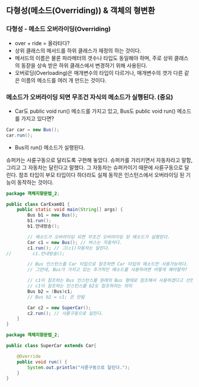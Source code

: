 ## 다형성(메소드(Overriding)) & 객체의 형변환

### 다형성 - 메소드 오버라이딩(Overriding)

- over + ride = 올라타다?
- 상위 클래스의 메서드를 하위 클래스가 재정의 하는 것이다.
- 메서드의 이름은 물론 파라메터의 갯수나 타입도 동일해야 하며, 주로 상위 클래스의 동잗을 상속 받은 하위 클래스에서 변경하기 위해 사용된다.
- 오버로딩(Overloading)은 매개변수의 타입이 다르거나, 매개변수의 갯가 다른 같은 이름의 메소드를 여러 개 만드는 것이다.

### 메소드가 오버라이딩 되면 무조건 자식의 메소드가 실행된다. (중요)

- Car도 public void run() 메소드를 가지고 있고, Bus도 public void run() 메소드를 가지고 있다면?

```java
Car car = new Bus();
car.run();
```

- Bus의 run() 메소드가 실행된다.

슈퍼카는 사륜구동으로 달리도록 구현해 놓았다. 슈퍼카를 가리키면서 자동차라고 말함, 그리고 그 자동차는 달린다고 말했다. 그 자동차는 슈퍼카이기 때문에 사륜구동으로 달린다. 참조 타입이 부모 타입이다 하더라도 실제 동작은 인스턴스에서 오버라이딩 된 기능이 동작하는 것이다.

```java
package 객체지향문법_2;

public class CarExam01 {
    public static void main(String[] args) {
        Bus b1 = new Bus();
        b1.run();
        b1.안내방송();

        // 메소드가 오버라이딩 되면 무조건 오버라이딩 된 메소드가 실행된다.
        Car c1 = new Bus(); // 버스는 자동차다.
        c1.run(); // 그(c1)자동차는 달린다.
//        c1.안내방송();

        // Bus 인스턴스를 Car 타입으로 참조하면 Car 타입의 메소드만 사용가능하다.
        // 그런데, Bus가 가지고 있는 추가적인 메소드를 사용하려면 어떻게 해야할까?

        // c1이 참조하는 Bus 인스턴스를 원래의 Bus 형태로 참조해서 사용하겠다고 선언
        // c1이 참조하는 인스턴스를 b2도 참조하라는 의미
        Bus b2 = (Bus)c1;
        // Bus b2 = c1; 은 안됨

        Car c2 = new SuperCar();
        c2.run(); // 사륜구동으로 달린다.
    }
}
```

```java
package 객체지향문법_2;

public class SuperCar extends Car{

    @Override
    public void run() {
        System.out.println("사륜구동으로 달린다.");
    }
}
```